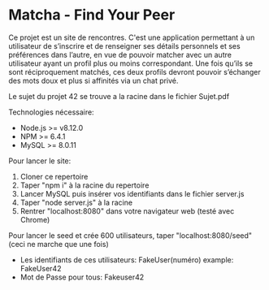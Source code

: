 # Matcha - Find Your Peer
Ce projet est un site de rencontres.
C'est une application permettant à un utilisateur de s’inscrire
et de renseigner ses détails personnels et ses préférences dans l’autre, en vue de pouvoir
matcher avec un autre utilisateur ayant un profil plus ou moins correspondant.
Une fois qu’ils se sont réciproquement matchés, ces deux profils devront pouvoir s’échanger
des mots doux et plus si affinités via un chat privé.

Le sujet du projet 42 se trouve a la racine dans le fichier Sujet.pdf

Technologies nécessaire:
- Node.js >= v8.12.0
- NPM >= 6.4.1 
- MySQL >= 8.0.11

Pour lancer le site: 
1) Cloner ce repertoire
2) Taper "npm i" à la racine du repertoire
3) Lancer MySQL puis insérer vos identifiants dans le fichier server.js
4) Taper "node server.js" à la racine
5) Rentrer "localhost:8080" dans votre navigateur web (testé avec Chrome)

Pour lancer le seed et crée 600 utilisateurs, taper "localhost:8080/seed" (ceci ne marche que une fois)
- Les identifiants de ces utilisateurs: FakeUser(numéro) example: FakeUser42
- Mot de Passe pour tous: Fakeuser42
